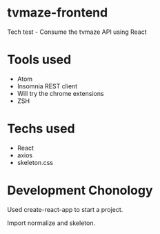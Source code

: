 # tvmaze-frontend
Tech test - Consume the tvmaze API using React

# Tools used
- Atom 
- Insomnia REST client
- Will try the chrome extensions
- ZSH

# Techs used
- React
- axios
- skeleton.css

# Development Chonology

Used create-react-app to start a project. 

Import normalize and skeleton.

